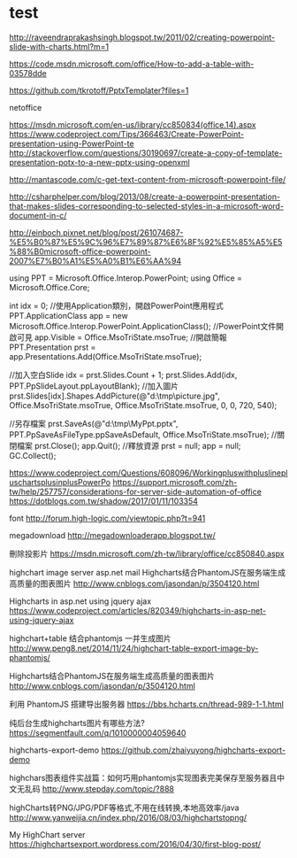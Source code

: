 # test


http://raveendraprakashsingh.blogspot.tw/2011/02/creating-powerpoint-slide-with-charts.html?m=1


https://code.msdn.microsoft.com/office/How-to-add-a-table-with-03578dde


https://github.com/tkrotoff/PptxTemplater?files=1



netoffice

https://msdn.microsoft.com/en-us/library/cc850834(office.14).aspx
https://www.codeproject.com/Tips/366463/Create-PowerPoint-presentation-using-PowerPoint-te
http://stackoverflow.com/questions/30190697/create-a-copy-of-template-presentation-potx-to-a-new-pptx-using-openxml


http://mantascode.com/c-get-text-content-from-microsoft-powerpoint-file/

http://csharphelper.com/blog/2013/08/create-a-powerpoint-presentation-that-makes-slides-corresponding-to-selected-styles-in-a-microsoft-word-document-in-c/

http://einboch.pixnet.net/blog/post/261074687-%E5%B0%87%E5%9C%96%E7%89%87%E6%8F%92%E5%85%A5%E5%88%B0microsoft-office-powerpoint-2007%E7%B0%A1%E5%A0%B1%E6%AA%94

using PPT = Microsoft.Office.Interop.PowerPoint;
using Office = Microsoft.Office.Core;

int idx = 0;
//使用Application類別，開啟PowerPoint應用程式
PPT.ApplicationClass app = new Microsoft.Office.Interop.PowerPoint.ApplicationClass();
//PowerPoint文件開啟可見
app.Visible = Office.MsoTriState.msoTrue;
//開啟簡報
PPT.Presentation prst = app.Presentations.Add(Office.MsoTriState.msoTrue);
 
//加入空白Slide
idx = prst.Slides.Count + 1;
prst.Slides.Add(idx, PPT.PpSlideLayout.ppLayoutBlank);
//加入圖片
prst.Slides[idx].Shapes.AddPicture(@"d:\tmp\picture.jpg", Office.MsoTriState.msoTrue, Office.MsoTriState.msoTrue, 0, 0, 720, 540);
 
//另存檔案
prst.SaveAs(@"d:\tmp\MyPpt.pptx", PPT.PpSaveAsFileType.ppSaveAsDefault, Office.MsoTriState.msoTrue);
//關閉檔案
prst.Close();
app.Quit();
//釋放資源
prst = null;
app = null;
GC.Collect();

https://www.codeproject.com/Questions/608096/WorkingpluswithpluslinepluschartsplusinplusPowerPo
https://support.microsoft.com/zh-tw/help/257757/considerations-for-server-side-automation-of-office
https://dotblogs.com.tw/shadow/2017/01/11/103354

font
http://forum.high-logic.com/viewtopic.php?t=941

megadownload
http://megadownloaderapp.blogspot.tw/

刪除投影片
https://msdn.microsoft.com/zh-tw/library/office/cc850840.aspx

highchart image server asp.net mail
Highcharts结合PhantomJS在服务端生成高质量的图表图片
http://www.cnblogs.com/jasondan/p/3504120.html


Highcharts in asp.net using jquery ajax
https://www.codeproject.com/articles/820349/highcharts-in-asp-net-using-jquery-ajax

highchart+table 结合phantomjs 一并生成图片
http://www.peng8.net/2014/11/24/highchart-table-export-image-by-phantomjs/

Highcharts结合PhantomJS在服务端生成高质量的图表图片
http://www.cnblogs.com/jasondan/p/3504120.html

利用 PhantomJS 搭建导出服务器 
https://bbs.hcharts.cn/thread-989-1-1.html

纯后台生成highcharts图片有哪些方法?
https://segmentfault.com/q/1010000004059640

highcharts-export-demo
https://github.com/zhaiyuyong/highcharts-export-demo

highchars图表组件实战篇：如何巧用phantomjs实现图表完美保存至服务器且中文无乱码
http://www.stepday.com/topic/?888

highCharts转PNG/JPG/PDF等格式,不用在线转换,本地高效率/java
http://www.yanweijia.cn/index.php/2016/08/03/highchartstopng/

My HighChart server
https://highchartsexport.wordpress.com/2016/04/30/first-blog-post/

